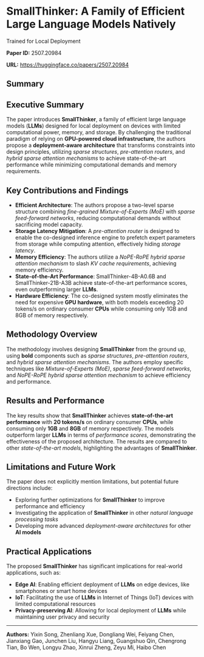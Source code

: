 # SmallThinker: A Family of Efficient Large Language Models Natively
  Trained for Local Deployment

**Paper ID:** 2507.20984

**URL:** https://huggingface.co/papers/2507.20984

## Summary

## Executive Summary
The paper introduces **SmallThinker**, a family of efficient large language models (**LLMs**) designed for local deployment on devices with limited computational power, memory, and storage. By challenging the traditional paradigm of relying on **GPU-powered cloud infrastructure**, the authors propose a **deployment-aware architecture** that transforms constraints into design principles, utilizing *sparse structures*, *pre-attention routers*, and *hybrid sparse attention mechanisms* to achieve state-of-the-art performance while minimizing computational demands and memory requirements.

## Key Contributions and Findings
* **Efficient Architecture**: The authors propose a two-level sparse structure combining *fine-grained Mixture-of-Experts (MoE)* with *sparse feed-forward networks*, reducing computational demands without sacrificing model capacity.
* **Storage Latency Mitigation**: A *pre-attention router* is designed to enable the co-designed inference engine to prefetch expert parameters from storage while computing attention, effectively hiding *storage latency*.
* **Memory Efficiency**: The authors utilize a *NoPE-RoPE hybrid sparse attention mechanism* to slash *KV cache requirements*, achieving memory efficiency.
* **State-of-the-Art Performance**: SmallThinker-4B-A0.6B and SmallThinker-21B-A3B achieve state-of-the-art performance scores, even outperforming larger **LLMs**.
* **Hardware Efficiency**: The co-designed system mostly eliminates the need for expensive **GPU hardware**, with both models exceeding 20 tokens/s on ordinary consumer **CPUs** while consuming only 1GB and 8GB of memory respectively.

## Methodology Overview
The methodology involves designing **SmallThinker** from the ground up, using **bold** components such as *sparse structures*, *pre-attention routers*, and *hybrid sparse attention mechanisms*. The authors employ specific techniques like *Mixture-of-Experts (MoE)*, *sparse feed-forward networks*, and *NoPE-RoPE hybrid sparse attention mechanism* to achieve efficiency and performance.

## Results and Performance
The key results show that **SmallThinker** achieves **state-of-the-art performance** with **20 tokens/s** on ordinary consumer **CPUs**, while consuming only **1GB** and **8GB** of memory respectively. The models outperform larger **LLMs** in terms of *performance scores*, demonstrating the effectiveness of the proposed architecture. The results are compared to other *state-of-the-art models*, highlighting the advantages of **SmallThinker**.

## Limitations and Future Work
The paper does not explicitly mention limitations, but potential future directions include:
* Exploring further optimizations for **SmallThinker** to improve performance and efficiency
* Investigating the application of **SmallThinker** in other *natural language processing tasks*
* Developing more advanced *deployment-aware architectures* for other **AI models**

## Practical Applications
The proposed **SmallThinker** has significant implications for real-world applications, such as:
* **Edge AI**: Enabling efficient deployment of **LLMs** on edge devices, like smartphones or smart home devices
* **IoT**: Facilitating the use of **LLMs** in Internet of Things (IoT) devices with limited computational resources
* **Privacy-preserving AI**: Allowing for local deployment of **LLMs** while maintaining user privacy and security

---

**Authors:** Yixin Song, Zhenliang Xue, Dongliang Wei, Feiyang Chen, Jianxiang Gao, Junchen Liu, Hangyu Liang, Guangshuo Qin, Chengrong Tian, Bo Wen, Longyu Zhao, Xinrui Zheng, Zeyu Mi, Haibo Chen
